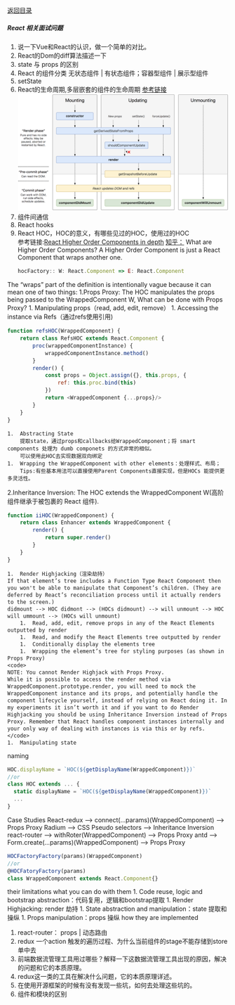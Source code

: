 [返回目录](../README.md)
##### React 相关面试问题
1. 说一下Vue和React的认识，做一个简单的对比。
1. React的Dom的diff算法描述一下
1. state 与 props 的区别
1. React 的组件分类
    无状态组件 | 有状态组件；容器型组件 | 展示型组件
1. setState
1. React的生命周期,多层嵌套的组件的生命周期
[参考链接](http://projects.wojtekmaj.pl/react-lifecycle-methods-diagram/)
![](./assets/react_lifecycle.png)
1. 组件间通信
1. React hooks
1. React HOC，HOC的意义，有哪些见过的HOC，使用过的HOC<br/>
参考链接:[React Higher Order Components in depth](https://medium.com/@franleplant/react-higher-order-components-in-depth-cf9032ee6c3e)
[知乎：](https://zhuanlan.zhihu.com/p/24776678)
What are Higher Order Components? A Higher Order Component is just a React Component that wraps another one.
    ```javascript
    hocFactory:: W: React.Component => E: React.Component
    ```
The “wraps” part of the definition is intentionally vague because it can mean one of two things:
1.Props Proxy: The HOC manipulates the props being passed to the WrappedComponent W,
    What can be done with Props Proxy?
    1.  Manipulating props（read, add, edit, remove）
    1.  Accessing the instance via Refs（通过refs使用引用)
```javascript
function refsHOC(WrappedComponent) {
    return class RefsHOC extends React.Component {
        proc(wrappedComponentInstance) {
            wrappedComponentInstance.method()
        }
        render() {
            const props = Object.assign({}, this.props, {
                ref: this.proc.bind(this)
            })
            return <WrappedComponent {...props}/>
        }
    }
}
```
    1.  Abstracting State
        提取state，通过props和callbacks给WrappedComponent；将 smart components 处理为 dumb componets 的方式非常的相似。
        可以使用此HOC去实现数据双向绑定
    1.  Wrapping the WrappedComponent with other elements：处理样式、布局；
        Tips:有些基本用法可以直接使用Parent Components直接实现，但是HOCs 能提供更多灵活性。

2.Inheritance Inversion: The HOC extends the WrappedComponent W(高阶组件继承于被包裹的 React 组件).
```javascript
function iiHOC(WrappedComponent) {
    return class Enhancer extends WrappedComponent {
        render() {
            return super.render()
        }
    }
}
```
    1.  Render Highjacking（渲染劫持）
    If that element’s tree includes a Function Type React Component then you won't be able to manipulate that Component’s children. (They are deferred by React’s reconciliation process until it actually renders to the screen.)
    didmount --> HOC didmont --> (HOCs didmount) --> will unmount --> HOC will ummount --> (HOCs will unmount)
        1.  Read, add, edit, remove props in any of the React Elements outputted by render
        1.  Read, and modify the React Elements tree outputted by render
        1.  Conditionally display the elements tree
        1.  Wrapping the element’s tree for styling purposes (as shown in Props Proxy)
    <code>
    NOTE: You cannot Render Highjack with Props Proxy.
    While it is possible to access the render method via WrappedComponent.prototype.render, you will need to mock the WrappedComponent instance and its props, and potentially handle the component lifecycle yourself, instead of relying on React doing it. In my experiments it isn’t worth it and if you want to do Render Highjacking you should be using Inheritance Inversion instead of Props Proxy. Remember that React handles component instances internally and your only way of dealing with instances is via this or by refs.
    </code>
    1.  Manipulating state
naming
```javascript
HOC.displayName = `HOC(${getDisplayName(WrappedComponent)})`
//or
class HOC extends ... {
  static displayName = `HOC(${getDisplayName(WrappedComponent)})`
  ...
}
```
Case Studies
React-redux --> connect(...params)(WrappedComponent) --> Props Proxy
Radium --> CSS Pseudo selectors --> Inheritance Inversion
react-router --> withRoter(WrappedComponent) --> Props Proxy
antd --> Form.create(...params)(WrappedComponent)  --> Props Proxy
```javascript
HOCFactoryFactory(params)(WrappedComponent)
//or
@HOCFatoryFactory(params)
class WrappedComponent extends React.Component{}
```

their limitations
what you can do with them
        1.  Code reuse, logic and bootstrap abstraction：代码复用，逻辑和bootstrap提取
        1.  Render Highjacking: render 劫持
        1.  State abstraction and manipulation：state 提取和操纵
        1.  Props manipulation：props 操纵
how they are implemented
1. react-router： props | 动态路由
1. redux 一个action 触发的遍历过程、为什么当前组件的stage不能存储到store 单中去
1. 前端数据流管理工具用过哪些？解释一下这数据流管理工具出现的原因，解决的问题和它的本质原理。
1. redux这一类的工具在解决什么问题，它的本质原理详述。
1. 在使用开源框架的时候有没有发现一些坑，如何去处理这些坑的。
1. 组件和模块的区别
